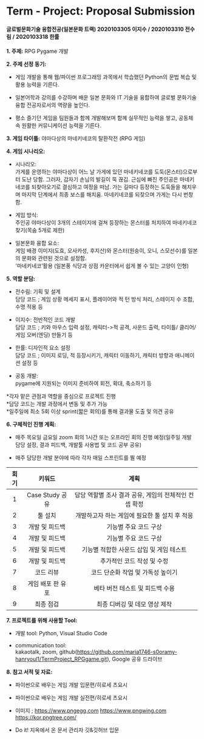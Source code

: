 # Term - Project: Proposal Submission 
#### 글로벌문화기술 융합전공(일본문화 트랙) 2020103305 이지수 / 2020103310 전수림 / 2020103318 한률

**1. 주제:** RPG Pygame 개발 

**2. 주제 선정 동기:** 
-  게임 개발을 통해 웹/파이썬 프로그래밍 과목에서 학습했던 Python의 문법 복습 및 활용 능력을 기른다. 


- 일본어학과 강의를 수강하며 배운 일본 문화와 IT 기술을 융합하여 글로벌 문화기술 융합 전공자로서의 역량을 높인다. 


- 평소 즐기던 게임을 팀원들과 함께 개발해보며 함께 실무적인 능력을 쌓고, 공동체 속 원활한 커뮤니케이션 능력을 기른다. 

**3. 게임 타이틀:** 야마다상의 마네키네코의 탈환작전 (RPG 게임)

**4. 게임 시나리오:**<br>
- 시나리오: <br>
가게를 운영하는 야마다상이 어느 날 가게에 있던 마네키네코를 도둑(몬스터)으로부터 도난 당함. 그러자, 갑자기 손님의 발길이 뚝 끊김. 근심에 빠진 주인공은 마네키네코를 되찾아오기로 결심하고 여정을 떠남. 가는 길마다 등장하는 도둑들을 해치우며 마지막 단계에서 최종 보스를 해치움. 마네키네코를 되찾으며 가게는 다시 번창함.
 
 
- 게임 방식: <br>
주인공 야마다상이 3개의 스테이지에 걸쳐 등장하는 몬스터를 처치하여 마네키네코 찾기(목숨 5개로 제한)


- 일본문화 융합 요소: <br>
게임 배경 이미지(도효, 오사카성, 후지산)와 몬스터(원숭이, 오니, 스모선수)를 일본의 문화와 관련된 것으로 설정함.<br>
'마네키네코’활용 (일본풍 식당과 상점 카운터에서 쉽게 볼 수 있는 고양이 인형) 

**5. 역할 분담:**
- 전수림: 기획 및 설계<br>
담당 코드 ; 게임 상황 메세지 표시, 플레이어와 적 턴 방식 처리, 스테이지 수 조합, 수명 적용  등 


 - 이지수: 전반적인 코드 개발<br>
담당 코드 ; 키와 마우스 입력 설정, 캐릭터->적 공격, 사운드 출력, 타이틀/ 클리어/ 게임 오버(엔딩) 만들기 등 


 - 한률: 디자인적 요소 설정<br>
담당 코드 ; 이미지 로딩, 적 등장시키기, 캐릭터 이동하기, 캐릭터 방향과 애니메이션 설정 등


 - 공동 개발: <br>
 pygame에 지원되는 이미지 준비하여 회전, 확대, 축소하기 등

 *각자 맡은 관점과 역할을 중심으로 프로젝트 진행<br>
*담당 코드는 개발 과정에서 변동 및 추가 가능<br>
*일주일에 최소 5회 이상 sprint(짧은 회의)를 통해 결과물 도출 및 의견 공유

**6. 구체적인 진행 계획:**
- 매주 목요일 금요일 zoom 회의 1시간 또는 오프라인 회의 진행 예정(일주일 개발 담당 설정, 결과 피드백, 개발툴 사용법 및 코드 공부 공유)


- 매주 담당한 개발 분야에 따라 각자 매일 스프린트를 뛸 예정

|회기|키워드|계획|
|:---:|:---:|:---:|
|1|Case Study 공유|담당 역할별 조사 결과 공유, 게임의 전체적인 컨셉 확정|
|2|툴 설치|개발하고자 하는 게임에 필요한 툴 설치 후 적응|
|3|개발 및 피드백|기능별 주요 코드 구상|
|4|개발 및 피드백|기능별 주요 코드 구상|
|5|개발 및 피드백|기능별 적합한 사운드 삽입 및 게임 테스트|
|6|개발 및 피드백|추가적인 코드 작성 및 수정|
|7|코드 리뷰|코드 단순화 작업 및 가독성 높이기|
|8|게임 배포 판 유포|베타 버전 테스트 및 피드백 수용|
|9|최종 점검|최종 디버깅 및 데모 영상 제작|

**7. 프로젝트를 위해 사용할 Tool:**
- 개발 tool: Python, Visual Studio Code


- communication tool: <br>
kakaotalk, zoom, github(https://github.com/maria1746-s0oramy-hanryoul1/TermProject_RPGgame.git), Google 공유 드라이브

**8. 참고 서적 및 자료:**
- 파이썬으로 배우는 게임 개발 입문편/히로세 츠요시


- 파이썬으로 배우는 게임 개발 실전편/히로세 츠요시


- 이미지 ; https://www.pngegg.com   https://www.pngwing.com   https://kor.pngtree.com/
 

- Do it! 지옥에서 온 문서 관리자 깃&깃허브 입문
